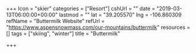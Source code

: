 +++
Icon = "skier"
categories = ["Resort"]
cshUrl = ""
date = "2019-03-13T06:00:00+00:00"
lastmod = ""
lat = "39.205570"
lng = -106.860309
refName = "Buttermilk Website"
refUrl = "https://www.aspensnowmass.com/our-mountains/buttermilk"
resources = []
tags = ["skiing", "winter"]
title = "Buttermilk"

+++
